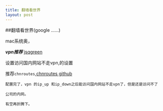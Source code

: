 ```yaml
---
title: 翻墙看世界
layout: post
---
```



##翻墙看世界(google ......)
  
mac系统奥，

***vpn推荐*** [jsqgreen](http://www.jsqgreen.net)

设置访问国内网站不走vpn,的设置

推荐`chnroutes`,[chnroutes github](https://github.com/huyongde/chnroutes)



```
配置完了，vpn 的ip_up 和ip_down之后能访问国内网站不走vpn了，但是还是访问不了

公司的内网。

有空再折腾下。

```
